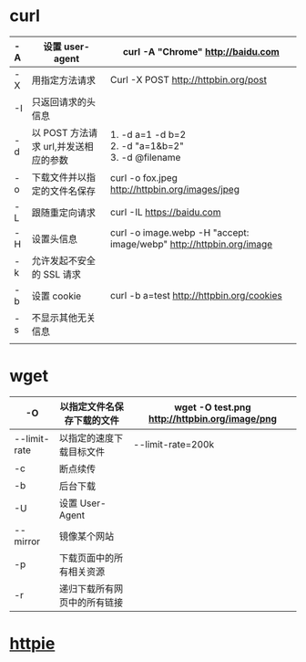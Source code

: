 # curl

| -A  | 设置 user-agent                       | curl -A "Chrome" http://baidu.com                                   |
| :-- | ------------------------------------- | ------------------------------------------------------------------- |
| -X  | 用指定方法请求                        | Curl -X POST http://httpbin.org/post                                |
| -I  | 只返回请求的头信息                    |                                                                     |
| -d  | 以 POST 方法请求 url,并发送相应的参数 | 1. -d a=1 -d b=2<br />2. -d "a=1&b=2"<br />3. -d @filename          |
| -o  | 下载文件并以指定的文件名保存          | curl -o fox.jpeg http://httpbin.org/images/jpeg                     |
| -L  | 跟随重定向请求                        | curl -IL https://baidu.com                                          |
| -H  | 设置头信息                            | curl -o image.webp -H "accept: image/webp" http://httpbin.org/image |
| -k  | 允许发起不安全的 SSL 请求             |                                                                     |
| -b  | 设置 cookie                           | curl -b a=test http://httpbin.org/cookies                           |
| -s  | 不显示其他无关信息                    |                                                                     |
|     |                                       |                                                                     |

# wget

| -O           | 以指定文件名保存下载的文件   | wget -O test.png http://httpbin.org/image/png |
| ------------ | ---------------------------- | --------------------------------------------- |
| --limit-rate | 以指定的速度下载目标文件     | --limit-rate=200k                             |
| -c           | 断点续传                     |                                               |
| -b           | 后台下载                     |                                               |
| -U           | 设置 User-Agent              |                                               |
| --mirror     | 镜像某个网站                 |                                               |
| -p           | 下载页面中的所有相关资源     |                                               |
| -r           | 递归下载所有网页中的所有链接 |                                               |

# [httpie](https://httpie.io/docs#usage)
